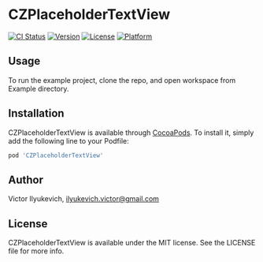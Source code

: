 # CZPlaceholderTextView

[![CI Status](http://img.shields.io/travis/CareZone/CZPlaceholderTextView.svg?style=flat)](https://travis-ci.org/CareZone/CZPlaceholderTextView)
[![Version](https://img.shields.io/cocoapods/v/CZPlaceholderTextView.svg?style=flat)](http://cocoapods.org/pods/CZPlaceholderTextView)
[![License](https://img.shields.io/cocoapods/l/CZPlaceholderTextView.svg?style=flat)](http://cocoapods.org/pods/CZPlaceholderTextView)
[![Platform](https://img.shields.io/cocoapods/p/CZPlaceholderTextView.svg?style=flat)](http://cocoapods.org/pods/CZPlaceholderTextView)

## Usage

To run the example project, clone the repo, and open workspace from Example directory.

## Installation

CZPlaceholderTextView is available through [CocoaPods](http://cocoapods.org). To install
it, simply add the following line to your Podfile:

```ruby
pod 'CZPlaceholderTextView'
```

## Author

Victor Ilyukevich, ilyukevich.victor@gmail.com

## License

CZPlaceholderTextView is available under the MIT license. See the LICENSE file for more info.
